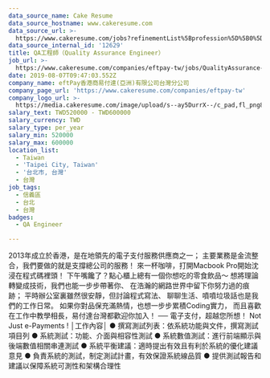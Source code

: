 ```yaml
---
data_source_name: Cake Resume
data_source_hostname: www.cakeresume.com
data_source_url: >-
  https://www.cakeresume.com/jobs?refinementList%5Bprofession%5D%5B0%5D=engineering_qa-engineer&refinementList%5Bsalary_type%5D=per_month&refinementList%5Bsalary_currency%5D=TWD&range%5Bsalary_range%5D%5Bmax%5D=600000
data_source_internal_id: '12629'
title: QA工程師（Quality Assurance Engineer）
job_url: >-
  https://www.cakeresume.com/companies/eftpay-tw/jobs/QualityAssurance-engineer-0276d5
date: 2019-08-07T09:47:03.552Z
company_name: eftPay香港商易付達(亞洲)有限公司台灣分公司
company_page_url: 'https://www.cakeresume.com/companies/eftpay-tw'
company_logo_url: >-
  https://media.cakeresume.com/image/upload/s--ay5DurrX--/c_pad,fl_png8,h_200,w_200/v1638166479/fni1mtqmwx97jec9aozc.png
salary_text: TWD520000 - TWD600000
salary_currency: TWD
salary_type: per_year
salary_min: 520000
salary_max: 600000
location_list:
  - Taiwan
  - 'Taipei City, Taiwan'
  - '台北市, 台灣'
  - 台灣
job_tags:
  - 信義區
  - 台北
  - 台灣
badges:
  - QA Engineer

---
```


2013年成立於香港，是在地領先的電子支付服務供應商之一； 主要業務是金流整合，我們要做的就是支撐總公司的服務！ 來一杯咖啡，打開Macbook Pro開始沈浸在程式碼裡頭！ 下午嘴饞了？點心櫃上總有一個你想吃的零食飲品～ 想將理論轉變成技術，我們也能一步步帶著你、 在浩瀚的網路世界中留下你努力過的痕跡； 平時辦公室裏雖然很安靜，但討論程式寫法、 聊聊生活、噴噴垃圾話也是我們的工作日常。 如果你對品保充滿熱情，也想一步步累積Coding實力， 而且喜歡在工作中教學相長，易付達台灣都歡迎你加入！ ── 電子支付，超越您所想！ Not Just e-Payments ! │工作內容│ ● 撰寫測試列表：依系統功能與文件，撰寫測試項目列 ● 系統測試：功能、介面與相容性測試 ● 系統數值測試：進行前端顯示與後端數值相關串連測試 ● 系統平衡建議：適時提出有效且有利於系統的優化建議意見 ● 負責系統的測試，制定測試計畫，有效保證系統線品質 ● 提供測試報告和建議以保障系統可測性和架構合理性